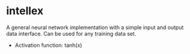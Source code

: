 # intellex
A general neural network implementation with a simple input and output data interface.
Can be used for any training data set.

- Activation function: tanh(x)
